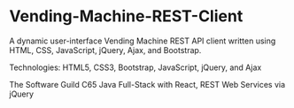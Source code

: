 # Vending-Machine-REST-Client

A dynamic user-interface Vending Machine REST API client written using HTML, CSS, JavaScript, jQuery, Ajax, and Bootstrap.

Technologies: HTML5, CSS3, Bootstrap, JavaScript, jQuery, and Ajax

The Software Guild C65 Java Full-Stack with React, REST Web Services via jQuery

